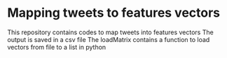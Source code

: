 # Mapping tweets to features vectors
This repository contains codes to map tweets into features vectors
The output is saved in a csv file
The loadMatrix contains a function to load vectors from file to a list in python
